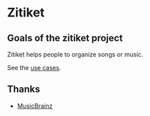 # Zitiket

## Goals of the zitiket project

Zitiket helps people to organize songs or music.

See the [use cases](usecases.html).

## Thanks

* [MusicBrainz](https://musicbrainz.org/)

